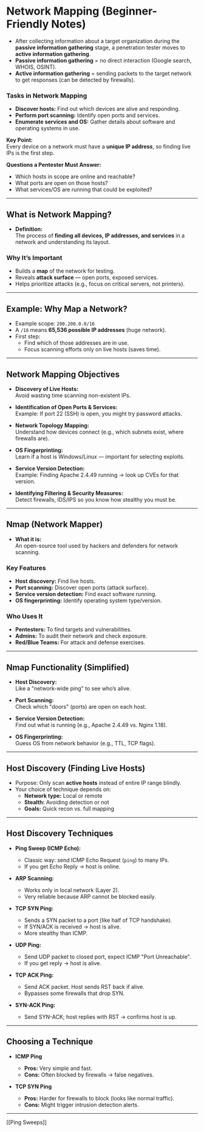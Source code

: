 # Network Mapping (Beginner-Friendly Notes)

- After collecting information about a target organization during the **passive information gathering** stage, a penetration tester moves to **active information gathering**.
- **Passive information gathering** = no direct interaction (Google search, WHOIS, OSINT).
- **Active information gathering** = sending packets to the target network to get responses (can be detected by firewalls).

### Tasks in Network Mapping
- **Discover hosts:** Find out which devices are alive and responding.
- **Perform port scanning:** Identify open ports and services.
- **Enumerate services and OS:** Gather details about software and operating systems in use.

**Key Point:**  
Every device on a network must have a **unique IP address**, so finding live IPs is the first step.

**Questions a Pentester Must Answer:**
- Which hosts in scope are online and reachable?
- What ports are open on those hosts?
- What services/OS are running that could be exploited?

---

## What is Network Mapping?

- **Definition:**  
  The process of **finding all devices, IP addresses, and services** in a network and understanding its layout.

### Why It’s Important
- Builds a **map** of the network for testing.
- Reveals **attack surface** — open ports, exposed services.
- Helps prioritize attacks (e.g., focus on critical servers, not printers).

---

## Example: Why Map a Network?

- Example scope: `200.200.0.0/16`
- A `/16` means **65,536 possible IP addresses** (huge network).
- First step:
  - Find which of those addresses are in use.
  - Focus scanning efforts only on live hosts (saves time).

---

## Network Mapping Objectives

- **Discovery of Live Hosts:**  
  Avoid wasting time scanning non-existent IPs.

- **Identification of Open Ports & Services:**  
  Example: If port 22 (SSH) is open, you might try password attacks.

- **Network Topology Mapping:**  
  Understand how devices connect (e.g., which subnets exist, where firewalls are).

- **OS Fingerprinting:**  
  Learn if a host is Windows/Linux — important for selecting exploits.

- **Service Version Detection:**  
  Example: Finding Apache 2.4.49 running → look up CVEs for that version.

- **Identifying Filtering & Security Measures:**  
  Detect firewalls, IDS/IPS so you know how stealthy you must be.

---

## Nmap (Network Mapper)

- **What it is:**  
  An open-source tool used by hackers and defenders for network scanning.

### Key Features
- **Host discovery:** Find live hosts.
- **Port scanning:** Discover open ports (attack surface).
- **Service version detection:** Find exact software running.
- **OS fingerprinting:** Identify operating system type/version.

### Who Uses It
- **Pentesters:** To find targets and vulnerabilities.
- **Admins:** To audit their network and check exposure.
- **Red/Blue Teams:** For attack and defense exercises.

---

## Nmap Functionality (Simplified)

- **Host Discovery:**  
  Like a "network-wide ping" to see who’s alive.

- **Port Scanning:**  
  Check which "doors" (ports) are open on each host.

- **Service Version Detection:**  
  Find out what is running (e.g., Apache 2.4.49 vs. Nginx 1.18).

- **OS Fingerprinting:**  
  Guess OS from network behavior (e.g., TTL, TCP flags).

---

## Host Discovery (Finding Live Hosts)

- Purpose: Only scan **active hosts** instead of entire IP range blindly.
- Your choice of technique depends on:
  - **Network type:** Local or remote
  - **Stealth:** Avoiding detection or not
  - **Goals:** Quick recon vs. full mapping

---

## Host Discovery Techniques

- **Ping Sweep (ICMP Echo):**  
  - Classic way: send ICMP Echo Request (`ping`) to many IPs.
  - If you get Echo Reply → host is online.

- **ARP Scanning:**  
  - Works only in local network (Layer 2).
  - Very reliable because ARP cannot be blocked easily.

- **TCP SYN Ping:**  
  - Sends a SYN packet to a port (like half of TCP handshake).
  - If SYN/ACK is received → host is alive.
  - More stealthy than ICMP.

- **UDP Ping:**  
  - Send UDP packet to closed port, expect ICMP "Port Unreachable".
  - If you get reply → host is alive.

- **TCP ACK Ping:**  
  - Send ACK packet. Host sends RST back if alive.
  - Bypasses some firewalls that drop SYN.

- **SYN-ACK Ping:**  
  - Send SYN-ACK; host replies with RST → confirms host is up.

---

## Choosing a Technique

- **ICMP Ping**
  - **Pros:** Very simple and fast.
  - **Cons:** Often blocked by firewalls → false negatives.

- **TCP SYN Ping**
  - **Pros:** Harder for firewalls to block (looks like normal traffic).
  - **Cons:** Might trigger intrusion detection alerts.

---



[[Ping Sweeps]]
